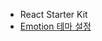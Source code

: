 - React Starter Kit
- [Emotion 테마 설정](https://velog.io/@yeogenius/React-Emotion.js-%EB%A1%9C-Theme-%EC%84%A4%EC%A0%95%ED%95%98%EA%B8%B0)
